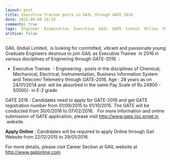 ```yaml
---
layout: post
title: Executive Trainee posts in GAIL through GATE 2016   
date: 2015-09-08 20:19
comments: true
tags:  Engineer  Examination  Executive  GAIL  GATE  Latest  Online  Public-Sector  Trainee 
archive: false
---
```

GAIL (India) Limited,  is looking for committed, vibrant and passionate young Graduate Engineers desirous to join GAIL as Executive Trainee  in 2016 in various disciplines of Enginering through GATE-2016  :

- Executive Trainee  - Engineering : posts in the disciplines of Chemical, Mechanical, Electrical, Instrumentation, Business Information System and Telecom/ Telemetry through GATE-2016, Age : 28 years as on 24/01/2014 and  will be absorbed in the same Pay Scale of Rs.24900 - 50500/- in E-2 grade

GATE 2016 : Candidates need to apply for GATE-2016 and get GATE registration number from 01/09/2015 to 01/10/2015. The GATE will be conducted from 30/0/2016 to 07/02/2016.   For more information and online submission of GATE application, please visit http://www.gate.iisc.ernet.in  website.  

**Apply Online** : Candidates will be required to apply Online through Gail Website from 22/12/2015 to 29/01/2016. 

For more details, please visit Career Section at GAIL website at  <http://www.gailonline.com>
